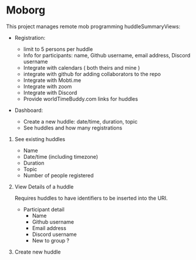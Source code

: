 # Moborg

This project manages remote mob programming huddleSummaryViews:

* Registration:
  + limit to 5 persons per huddle
  + Info for participants: name, Github username, email address, Discord username
  - Integrate with calendars ( both theirs and mine )
  - integrate with github for adding collaborators to the repo
  - Integrate with Mobti.me
  - Integrate with zoom
  - Integrate with Discord
  - Provide worldTimeBuddy.com links for huddles 

* Dashboard:
  + Create a new huddle: date/time, duration, topic
  + See huddles and how many registrations
  
1. See existing huddles
   - Name
   - Date/time (including timezone)
   - Duration
   - Topic
   - Number of people registered

2. View Details of a huddle

   Requires huddles to have identifiers to be inserted into the URI.

   - Participant detail
     - Name
     - Github username
     - Email address
     - Discord username
     - New to group ?

3. Create new huddle